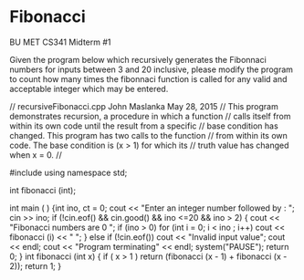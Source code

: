 # Fibonacci
BU MET CS341 Midterm #1

Given the program below which recursively generates the Fibonnaci numbers for inputs between 3 and 20 inclusive, please modify the program to count how many times the fibonnaci function is called for any valid and acceptable integer which may be entered.

// recursiveFibonacci.cpp  John Maslanka   May 28, 2015
// This program demonstrates recursion, a procedure in which a function
//  calls itself from within its own code until the result from a specific 
//  base condition has changed.  This program has two calls to the function 
//  from within its own code.  The base condition is (x > 1) for which its 
//  truth value has changed when x = 0.
//  

#include <iostream>
using namespace std;

int fibonacci (int);

int main ( )
{int ino, ct = 0;
 cout << "Enter an integer number followed by <Enter>: ";
 cin >> ino;
 if (!cin.eof() && cin.good() && ino <=20 && ino > 2) {
 	cout << "Fibonacci numbers are 0 "; 
	if (ino > 0)
	       for (int i = 0; i < ino ; i++)
           		 cout << fibonacci (i) << " ";
            }
  else 
	if (!cin.eof()) cout << "Invalid input value";
  cout << endl;
  cout << "Program terminating" << endl;
  system("PAUSE");
  return 0;
}
int fibonacci (int x) {
  	if ( x > 1 )
   		return (fibonacci (x - 1) + fibonacci (x - 2));
  	return 1; 
}
